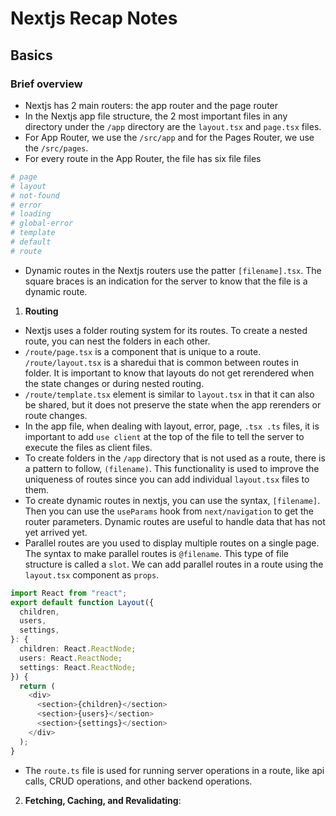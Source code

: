 # Nextjs Recap Notes

## Basics

### Brief overview

- Nextjs has 2 main routers: the app router and the page router
- In the Nextjs app file structure, the 2 most important files in any directory under the `/app` directory are the `layout.tsx` and `page.tsx` files.
- For App Router, we use the `/src/app` and for the Pages Router, we use the `/src/pages`.
- For every route in the App Router, the file has six file
  files

```bash
# page
# layout
# not-found
# error
# loading
# global-error
# template
# default
# route
```

- Dynamic routes in the Nextjs routers use the patter `[filename].tsx`. The square braces is an indication for the server to know that the file is a dynamic route.

1. **Routing**

- Nextjs uses a folder routing system for its routes. To create a nested route, you can nest the folders in each other.
- `/route/page.tsx` is a component that is unique to a route. `/route/layout.tsx` is a sharedui that is common between routes in folder. It is important to know that layouts do not get rerendered when the state changes or during nested routing.
- `/route/template.tsx` element is similar to `layout.tsx` in that it can also be shared, but it does not preserve the state when the app rerenders or route changes.
- In the app file, when dealing with layout, error, page, `.tsx .ts` files, it is important to add `use client` at the top of the file to tell the server to execute the files as client files.
- To create folders in the `/app` directory that is not used as a route, there is a pattern to follow, `(filename)`. This functionality is used to improve the uniqueness of routes since you can add individual `layout.tsx` files to them.
- To create dynamic routes in nextjs, you can use the syntax, `[filename]`. Then you can use the `useParams` hook from `next/navigation` to get the router parameters. Dynamic routes are useful to handle data that has not yet arrived yet.
- Parallel routes are you used to display multiple routes on a single page. The syntax to make parallel routes is `@filename`. This type of file structure is called a `slot`. We can add parallel routes in a route using the `layout.tsx` component as `props`.

```typescript
import React from "react";
export default function Layout({
  children,
  users,
  settings,
}: {
  children: React.ReactNode;
  users: React.ReactNode;
  settings: React.ReactNode;
}) {
  return (
    <div>
      <section>{children}</section>
      <section>{users}</section>
      <section>{settings}</section>
    </div>
  );
}
```

- The `route.ts` file is used for running server operations in a route, like api calls, CRUD operations, and other backend operations.

2. **Fetching, Caching, and Revalidating**:
